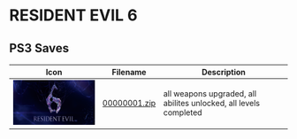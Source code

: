 # RESIDENT EVIL 6

## PS3 Saves

| Icon | Filename | Description |
|------|----------|-------------|
| ![RESIDENT EVIL 6](ICON0.PNG) | [00000001.zip](00000001.zip) | all weapons upgraded, all abilites unlocked, all levels completed |
